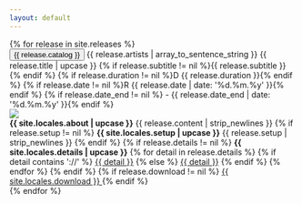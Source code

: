 ```yaml
---
layout: default
---
```


<div id="release-list" class="release-list">
  {% for release in site.releases %}
    <article class="release" id="{{ release.catalog }}">
      <section class="release-preview{% if release.is_fest %} release-preview--fest{% endif %}">
        <button class="release-preview__catalog" data-toggle="list" data-toggle-id="{{ release.catalog }}">
          {{ release.catalog }}
        </button>
        <span class="release-preview__details">
          {{ release.artists | array_to_sentence_string }}
          <span class="release-preview__title">{{ release.title | upcase }}</span>
          {% if release.subtitle != nil %}{{ release.subtitle }}{% endif %}
          {% if release.duration != nil %}D {{ release.duration }}{% endif %}
          {% if release.date != nil %}R {{ release.date | date: '%d.%m.%y' }}{% endif %}
          {% if release.date_end != nil %} - {{ release.date_end | date: '%d.%m.%y' }}{% endif %}
        </span>
      </section>
      <section class="release-detail">
        <div class="release-detail__cover-container">
          <img class="release-detail__cover" src="/files/{{ release.cover_image }}" data-toggle="cover" data-toggle-id="{{ release.catalog }}">
        </div>
        <div class="release-detail__content">
          <strong>{{ site.locales.about | upcase }}</strong>
          {{ release.content | strip_newlines }}
          {% if release.setup != nil %}
            <strong>{{ site.locales.setup | upcase }}</strong>
            {{ release.setup | strip_newlines }}
          {% endif %}
          {% if release.details != nil %}
            <strong>{{ site.locales.details | upcase }}</strong>
            {% for detail in release.details %}
              {% if detail contains '://' %}
                <a target="_blank" href="{{ detail }}">{{ detail }}</a>
              {% else %}
                <a target="_blank" href="/files/{{ detail }}">{{ detail }}</a>
              {% endif %}
            {% endfor %}
          {% endif %}
          {% if release.download != nil %}
            <a href="{{ release.download }}" class="release-detail__download button blue">
              {{ site.locales.download }}
            </a>
          {% endif %}
        </div>
      </section>
    </article>
  {% endfor %}
</div>
